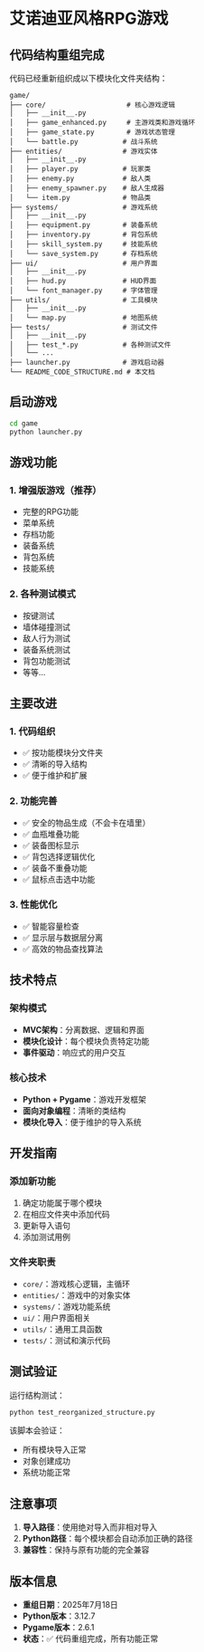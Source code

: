 # 艾诺迪亚风格RPG游戏

## 代码结构重组完成

代码已经重新组织成以下模块化文件夹结构：

```
game/
├── core/                    # 核心游戏逻辑
│   ├── __init__.py
│   ├── game_enhanced.py     # 主游戏类和游戏循环
│   ├── game_state.py        # 游戏状态管理
│   └── battle.py           # 战斗系统
├── entities/               # 游戏实体
│   ├── __init__.py
│   ├── player.py           # 玩家类
│   ├── enemy.py            # 敌人类
│   ├── enemy_spawner.py    # 敌人生成器
│   └── item.py             # 物品类
├── systems/                # 游戏系统
│   ├── __init__.py
│   ├── equipment.py        # 装备系统
│   ├── inventory.py        # 背包系统
│   ├── skill_system.py     # 技能系统
│   └── save_system.py      # 存档系统
├── ui/                     # 用户界面
│   ├── __init__.py
│   ├── hud.py              # HUD界面
│   └── font_manager.py     # 字体管理
├── utils/                  # 工具模块
│   ├── __init__.py
│   └── map.py              # 地图系统
├── tests/                  # 测试文件
│   ├── __init__.py
│   ├── test_*.py           # 各种测试文件
│   └── ...
├── launcher.py             # 游戏启动器
└── README_CODE_STRUCTURE.md # 本文档
```

## 启动游戏

```bash
cd game
python launcher.py
```

## 游戏功能

### 1. 增强版游戏（推荐）
- 完整的RPG功能
- 菜单系统
- 存档功能
- 装备系统
- 背包系统
- 技能系统

### 2. 各种测试模式
- 按键测试
- 墙体碰撞测试
- 敌人行为测试
- 装备系统测试
- 背包功能测试
- 等等...

## 主要改进

### 1. 代码组织
- ✅ 按功能模块分文件夹
- ✅ 清晰的导入结构
- ✅ 便于维护和扩展

### 2. 功能完善
- ✅ 安全的物品生成（不会卡在墙里）
- ✅ 血瓶堆叠功能
- ✅ 装备图标显示
- ✅ 背包选择逻辑优化
- ✅ 装备不重叠功能
- ✅ 鼠标点击选中功能

### 3. 性能优化
- ✅ 智能容量检查
- ✅ 显示层与数据层分离
- ✅ 高效的物品查找算法

## 技术特点

### 架构模式
- **MVC架构**：分离数据、逻辑和界面
- **模块化设计**：每个模块负责特定功能
- **事件驱动**：响应式的用户交互

### 核心技术
- **Python + Pygame**：游戏开发框架
- **面向对象编程**：清晰的类结构
- **模块化导入**：便于维护的导入系统

## 开发指南

### 添加新功能
1. 确定功能属于哪个模块
2. 在相应文件夹中添加代码
3. 更新导入语句
4. 添加测试用例

### 文件夹职责
- `core/`：游戏核心逻辑，主循环
- `entities/`：游戏中的对象实体
- `systems/`：游戏功能系统
- `ui/`：用户界面相关
- `utils/`：通用工具函数
- `tests/`：测试和演示代码

## 测试验证

运行结构测试：
```bash
python test_reorganized_structure.py
```

该脚本会验证：
- 所有模块导入正常
- 对象创建成功
- 系统功能正常

## 注意事项

1. **导入路径**：使用绝对导入而非相对导入
2. **Python路径**：每个模块都会自动添加正确的路径
3. **兼容性**：保持与原有功能的完全兼容

## 版本信息

- **重组日期**：2025年7月18日
- **Python版本**：3.12.7
- **Pygame版本**：2.6.1
- **状态**：✅ 代码重组完成，所有功能正常
